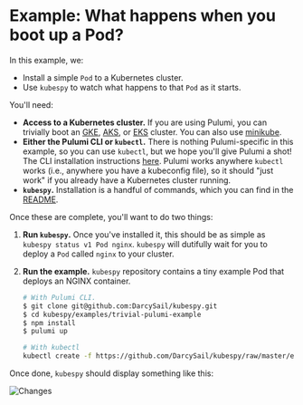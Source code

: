 # Example: What happens when you boot up a Pod?

In this example, we:

-   Install a simple `Pod` to a Kubernetes cluster.
-   Use `kubespy` to watch what happens to that `Pod` as it starts.

You'll need:

-   **Access to a Kubernetes cluster.** If you are using Pulumi, you can trivially boot an [GKE](https://github.com/pulumi/examples/tree/master/gcp-ts-gke), [AKS](https://github.com/pulumi/examples/tree/master/azure-ts-aks-mean), or [EKS](https://github.com/pulumi/examples/tree/master/aws-ts-eks) cluster. You can also use [minikube](https://github.com/kubernetes/minikube).
-   **Either the Pulumi CLI or `kubectl`.** There is nothing Pulumi-specific in this example, so you can use `kubectl`, but we hope you'll give Pulumi a shot! The CLI installation instructions [here](https://pulumi.io/quickstart/install.html). Pulumi works anywhere `kubectl` works (i.e., anywhere you have a kubeconfig file), so it should "just work" if you already have a Kubernetes cluster running.
-   **`kubespy`.** Installation is a handful of commands, which you can find in the [README](https://github.com/DarcySail/kubespy#installation).

Once these are complete, you'll want to do two things:

1. **Run `kubespy`.** Once you've installed it, this should be as simple as
   `kubespy status v1 Pod nginx`. `kubespy` will dutifully wait for you to
   deploy a `Pod` called `nginx` to your cluster.
2. **Run the example.** `kubespy` repository contains a tiny example Pod that
   deploys an NGINX container.

    ```sh
    # With Pulumi CLI.
    $ git clone git@github.com:DarcySail/kubespy.git
    $ cd kubespy/examples/trivial-pulumi-example
    $ npm install
    $ pulumi up

    # With kubectl
    kubectl create -f https://github.com/DarcySail/kubespy/raw/master/examples/trivial-pulumi-example/yaml/nginx.yaml
    ```

Once done, `kubespy` should display something like this:

![Changes](../../images/changes.gif "Changes a Pod undergoes as it starts, in real time")
